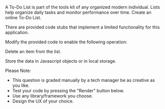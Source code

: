 A To-Do List is part of the tools kit of any organized modern individual. Lists help organize daily tasks and monitor performance over time. Create an online To-Do List.

There are provided code stubs that implement a limited functionality for this application.

Modify the provided code to enable the following operation:

Delete an item from the list.

Store the data in Javascript objects or in local storage.

Please Note:

- This question is graded manually by a tech manager be as creative as you like.
- Test your code by pressing the "Render" button below.
- Use any library/framework you choose.
- Design the UX of your choice.
